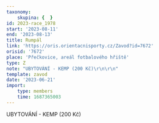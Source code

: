 ```yaml
---
taxonomy:
    skupina: {  }
id: 2023-race_1978
start: '2023-08-11'
end: '2023-08-13'
title: Rumpál
link: 'https://oris.orientacnisporty.cz/Zavod?id=7672'
orisid: '7672'
place: 'Přečkovice, areál fotbalového hřiště'
type: Z
note: "UBYTOVÁNÍ - KEMP (200 Kč)\r\n\r\n"
template: zavod
date: '2023-06-21'
import:
    type: members
    time: 1687365003
---
```


UBYTOVÁNÍ - KEMP (200 Kč)


